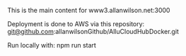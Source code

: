 This is the main content for www3.allanwilson.net:3000

Deployment is done to AWS via this repository:
git@github.com:allanwilsonGithub/AlluCloudHubDocker.git

Run locally with:
npm run start